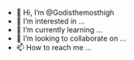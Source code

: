 - 👋 Hi, I’m @Godisthemosthigh
- 👀 I’m interested in ...
- 🌱 I’m currently learning ...
- 💞️ I’m looking to collaborate on ...
- 📫 How to reach me ...

<!---
Godisthemosthigh/Godisthemosthigh is a ✨ special ✨ repository because its `README.md` (this file) appears on your GitHub profile.
You can click the Preview link to take a look at your changes.
--->
